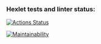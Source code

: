 ### Hexlet tests and linter status:
[![Actions Status](https://github.com/ramisphoto/python-project-49/workflows/hexlet-check/badge.svg)](https://github.com/ramisphoto/python-project-49/actions)

[![Maintainability](https://api.codeclimate.com/v1/badges/99b0d981cd00b575104c/maintainability)](https://codeclimate.com/github/ramissabirzyanov/python-project-49/maintainability)
